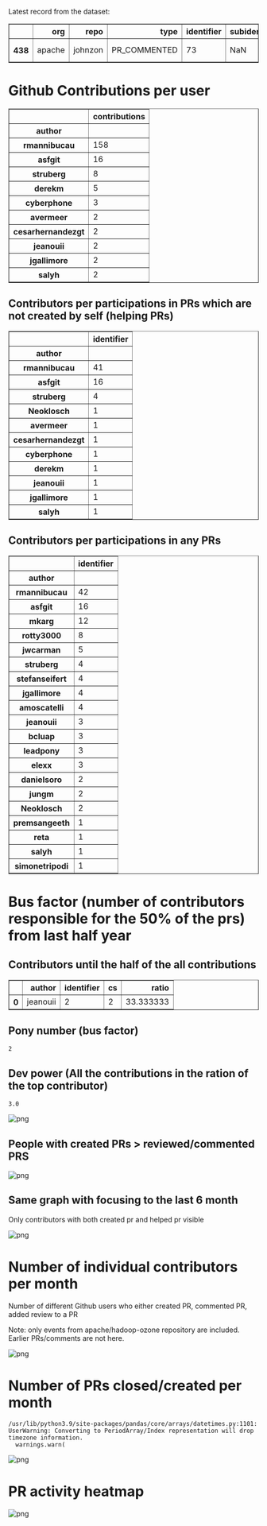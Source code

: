 Latest record from the dataset:




<div>
<table border="1" class="dataframe">
  <thead>
    <tr style="text-align: right;">
      <th></th>
      <th>org</th>
      <th>repo</th>
      <th>type</th>
      <th>identifier</th>
      <th>subidentifier</th>
      <th>date</th>
      <th>author</th>
      <th>owner</th>
      <th>project</th>
    </tr>
  </thead>
  <tbody>
    <tr>
      <th>438</th>
      <td>apache</td>
      <td>johnzon</td>
      <td>PR_COMMENTED</td>
      <td>73</td>
      <td>NaN</td>
      <td>2021-01-25 12:40:52+00:00</td>
      <td>reta</td>
      <td>reta</td>
      <td>johnzon</td>
    </tr>
  </tbody>
</table>
</div>



# Github Contributions per user





<div>
<table border="1" class="dataframe">
  <thead>
    <tr style="text-align: right;">
      <th></th>
      <th>contributions</th>
    </tr>
    <tr>
      <th>author</th>
      <th></th>
    </tr>
  </thead>
  <tbody>
    <tr>
      <th>rmannibucau</th>
      <td>158</td>
    </tr>
    <tr>
      <th>asfgit</th>
      <td>16</td>
    </tr>
    <tr>
      <th>struberg</th>
      <td>8</td>
    </tr>
    <tr>
      <th>derekm</th>
      <td>5</td>
    </tr>
    <tr>
      <th>cyberphone</th>
      <td>3</td>
    </tr>
    <tr>
      <th>avermeer</th>
      <td>2</td>
    </tr>
    <tr>
      <th>cesarhernandezgt</th>
      <td>2</td>
    </tr>
    <tr>
      <th>jeanouii</th>
      <td>2</td>
    </tr>
    <tr>
      <th>jgallimore</th>
      <td>2</td>
    </tr>
    <tr>
      <th>salyh</th>
      <td>2</td>
    </tr>
  </tbody>
</table>
</div>



## Contributors per participations in PRs which are not created by self (helping PRs)




<div>
<table border="1" class="dataframe">
  <thead>
    <tr style="text-align: right;">
      <th></th>
      <th>identifier</th>
    </tr>
    <tr>
      <th>author</th>
      <th></th>
    </tr>
  </thead>
  <tbody>
    <tr>
      <th>rmannibucau</th>
      <td>41</td>
    </tr>
    <tr>
      <th>asfgit</th>
      <td>16</td>
    </tr>
    <tr>
      <th>struberg</th>
      <td>4</td>
    </tr>
    <tr>
      <th>Neoklosch</th>
      <td>1</td>
    </tr>
    <tr>
      <th>avermeer</th>
      <td>1</td>
    </tr>
    <tr>
      <th>cesarhernandezgt</th>
      <td>1</td>
    </tr>
    <tr>
      <th>cyberphone</th>
      <td>1</td>
    </tr>
    <tr>
      <th>derekm</th>
      <td>1</td>
    </tr>
    <tr>
      <th>jeanouii</th>
      <td>1</td>
    </tr>
    <tr>
      <th>jgallimore</th>
      <td>1</td>
    </tr>
    <tr>
      <th>salyh</th>
      <td>1</td>
    </tr>
  </tbody>
</table>
</div>



## Contributors per participations in any PRs




<div>
<table border="1" class="dataframe">
  <thead>
    <tr style="text-align: right;">
      <th></th>
      <th>identifier</th>
    </tr>
    <tr>
      <th>author</th>
      <th></th>
    </tr>
  </thead>
  <tbody>
    <tr>
      <th>rmannibucau</th>
      <td>42</td>
    </tr>
    <tr>
      <th>asfgit</th>
      <td>16</td>
    </tr>
    <tr>
      <th>mkarg</th>
      <td>12</td>
    </tr>
    <tr>
      <th>rotty3000</th>
      <td>8</td>
    </tr>
    <tr>
      <th>jwcarman</th>
      <td>5</td>
    </tr>
    <tr>
      <th>struberg</th>
      <td>4</td>
    </tr>
    <tr>
      <th>stefanseifert</th>
      <td>4</td>
    </tr>
    <tr>
      <th>jgallimore</th>
      <td>4</td>
    </tr>
    <tr>
      <th>amoscatelli</th>
      <td>4</td>
    </tr>
    <tr>
      <th>jeanouii</th>
      <td>3</td>
    </tr>
    <tr>
      <th>bcluap</th>
      <td>3</td>
    </tr>
    <tr>
      <th>leadpony</th>
      <td>3</td>
    </tr>
    <tr>
      <th>elexx</th>
      <td>3</td>
    </tr>
    <tr>
      <th>danielsoro</th>
      <td>2</td>
    </tr>
    <tr>
      <th>jungm</th>
      <td>2</td>
    </tr>
    <tr>
      <th>Neoklosch</th>
      <td>2</td>
    </tr>
    <tr>
      <th>premsangeeth</th>
      <td>1</td>
    </tr>
    <tr>
      <th>reta</th>
      <td>1</td>
    </tr>
    <tr>
      <th>salyh</th>
      <td>1</td>
    </tr>
    <tr>
      <th>simonetripodi</th>
      <td>1</td>
    </tr>
  </tbody>
</table>
</div>



# Bus factor (number of contributors responsible for the 50% of the prs) from last half year

## Contributors until the half of the all contributions




<div>
<table border="1" class="dataframe">
  <thead>
    <tr style="text-align: right;">
      <th></th>
      <th>author</th>
      <th>identifier</th>
      <th>cs</th>
      <th>ratio</th>
    </tr>
  </thead>
  <tbody>
    <tr>
      <th>0</th>
      <td>jeanouii</td>
      <td>2</td>
      <td>2</td>
      <td>33.333333</td>
    </tr>
  </tbody>
</table>
</div>



## Pony number (bus factor)




    2



## Dev power (All the contributions in the ration of the top contributor)




    3.0




    
![png](github-contributions_files/github-contributions_18_0.png)
    


## People with created PRs > reviewed/commented PRS


    
![png](github-contributions_files/github-contributions_21_0.png)
    


## Same graph with focusing to the last 6 month

Only contributors with both created pr and helped pr visible


    
![png](github-contributions_files/github-contributions_25_0.png)
    


# Number of individual contributors per month

Number of different Github users who either created PR, commented PR, added review to a PR

Note: only events from apache/hadoop-ozone repository are included. Earlier PRs/comments are not here.


    
![png](github-contributions_files/github-contributions_28_0.png)
    


# Number of PRs closed/created per month

    /usr/lib/python3.9/site-packages/pandas/core/arrays/datetimes.py:1101: UserWarning: Converting to PeriodArray/Index representation will drop timezone information.
      warnings.warn(



    
![png](github-contributions_files/github-contributions_31_0.png)
    


# PR activity heatmap


    
![png](github-contributions_files/github-contributions_34_0.png)
    

